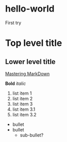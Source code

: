 # hello-world
First try

# Top level title
## Lower level title
[Mastering MarkDown](https://guides.github.com/features/mastering-markdown/)

**Bold** *italic*

1. list item 1
1. list item 2
1. list item 3
  1. list item 3.1
  1. list item 3.2

* bullet
* bullet
  * sub-bullet?
  
  
